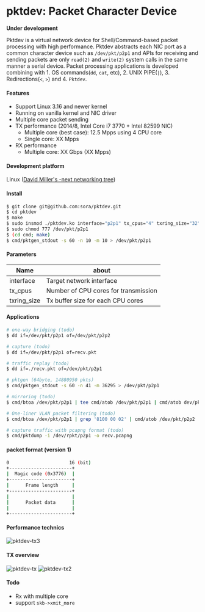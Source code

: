 pktdev: Packet Character Device
===============================

**Under development**

Pktdev is a virtual network device for Shell/Command-based packet processing with high performance.
Pktdev abstracts each NIC port as a common character device such as `/dev/pkt/p2p1` and APIs for receiving and sending packets are only  `read(2)` and `write(2)` system calls in the same manner a serial device.
Packet processing applications is developed combining with 1. OS commands(`dd`, `cat`, etc), 2. UNIX PIPE(`|`), 3. Redirections(`<`, `>`) and 4. `Pktdev`.

#### Features

* Support Linux 3.16 and newer kernel
* Running on vanilla kernel and NIC driver
* Multiple core packet sending
* TX performance (2014/8, Intel Core i7 3770 + Intel 82599 NIC)
  * Multiple core (best case): 12.5 Mpps using 4 CPU core
  * Single core: XX Mpps
* RX performance
  * Multiple core: XX Gbps (XX Mpps)

#### Development platform

Linux ([David Miller's -next networking tree](https://kernel.googlesource.com/pub/scm/linux/kernel/git/davem/net-next/))

#### Install
```bash
$ git clone git@github.com:sora/pktdev.git
$ cd pktdev
$ make
$ sudo insmod ./pktdev.ko interface="p2p1" tx_cpus="4" txring_size="32"
$ sudo chmod 777 /dev/pkt/p2p1
$ (cd cmd; make)
$ cmd/pktgen_stdout -s 60 -n 10 -m 10 > /dev/pkt/p2p1
```

#### Parameters

Name        | about
------------|--------------------------------------
interface   | Target network interface
tx_cpus     | Number of CPU cores for transmission
txring_size | Tx buffer size for each CPU cores

#### Applications

```bash
# one-way bridging (todo)
$ dd if=/dev/pkt/p2p1 of=/dev/pkt/p2p2

# capture (todo)
$ dd if=/dev/pkt/p2p1 of=recv.pkt

# traffic replay (todo)
$ dd if=./recv.pkt of=/dev/pkt/p2p1

# pktgen (64byte, 14880950 pkts)
$ cmd/pktgen_stdout -s 60 -n 41 -m 36295 > /dev/pkt/p2p1

# mirroring (todo)
$ cmd/btoa /dev/pkt/p2p1 | tee cmd/atob /dev/pkt/p2p1 | cmd/atob dev/pkt/p2p2

# One-liner VLAN packet filtering (todo)
$ cmd/btoa /dev/pkt/p2p1 | grep '8100 00 02' | cmd/atob /dev/pkt/p2p2

# capture traffic with pcapng format (todo)
$ cmd/pktdump -i /dev/rpkt/p2p1 -o recv.pcapng
```

#### packet format (version 1)

````bash
0                      16 (bit)
+-----------------------+
|  Magic code (0x3776)  |
+-----------------------+
|      Frame length     |
+-----------------------+
|                       |
|      Packet data      |
|                       |
+-----------------------+
````

#### Performance technics

![pktdev-tx3](https://raw.githubusercontent.com/wiki/sora/pktdev/i/pktdev-tx3.png)


#### TX overview

![pktdev-tx](https://raw.githubusercontent.com/wiki/sora/pktdev/i/pktdev-tx.png)
![pktdev-tx2](https://raw.githubusercontent.com/wiki/sora/pktdev/i/pktdev-tx2.png)


#### Todo

* Rx with multiple core
* support `skb->xmit_more`
